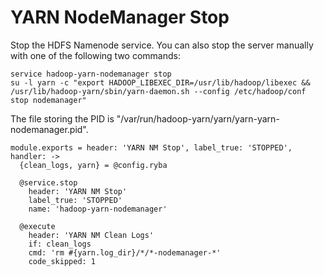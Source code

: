 
# YARN NodeManager Stop

Stop the HDFS Namenode service. You can also stop the server manually with one of
the following two commands:

```
service hadoop-yarn-nodemanager stop
su -l yarn -c "export HADOOP_LIBEXEC_DIR=/usr/lib/hadoop/libexec && /usr/lib/hadoop-yarn/sbin/yarn-daemon.sh --config /etc/hadoop/conf stop nodemanager"
```

The file storing the PID is "/var/run/hadoop-yarn/yarn/yarn-yarn-nodemanager.pid".

    module.exports = header: 'YARN NM Stop', label_true: 'STOPPED', handler: ->
      {clean_logs, yarn} = @config.ryba

      @service.stop
        header: 'YARN NM Stop'
        label_true: 'STOPPED'
        name: 'hadoop-yarn-nodemanager'

      @execute
        header: 'YARN NM Clean Logs'
        if: clean_logs
        cmd: 'rm #{yarn.log_dir}/*/*-nodemanager-*'
        code_skipped: 1
